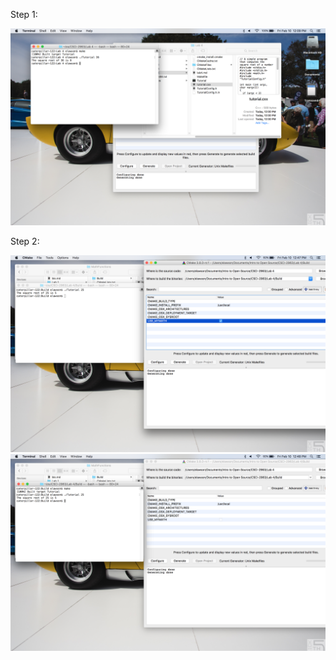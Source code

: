 Step 1:

![S1](Photos/Step1.png)


Step 2:

![S2sqrt](Photos/Step2sqrt.png)
![S2mysqrt](Photos/Step2mysqrt.png)
